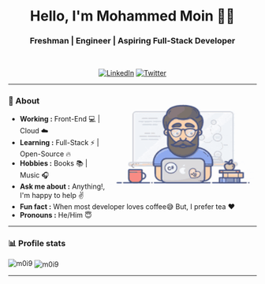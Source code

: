 <h1 align="center"> Hello, I'm Mohammed Moin 👨‍💻 </h1>

<h3 align="center">  Freshman | Engineer | Aspiring Full-Stack Developer </h3> <br>

<p align="center"> 
<a href="https://www.linkedin.com/in/mohammad-moin-aa305a1b3"><img alt="LinkedIn" src="https://img.shields.io/badge/-Mohammed_Moin-blue?style=flat-square&logo=Linkedin&logoColor=white&link=https://www.linkedin.com/in/sulthannk/"></a>
<a href="https://twitter.com/M0i9n"><img alt="Twitter" src="https://img.shields.io/badge/-SulthanNK-1ca0f1?style=flat-square&logo=twitter&logoColor=white&link=https://twitter.com/SulthanNK"></a>

---------------------------------------------------------------------------------------------------------------------------------------------------------------------------------
<!-- credits for gif https://giphy.com/izmiragency -->

<img align="right" height="200" width="300" src="dev.gif">

### 🤔 About
-  **Working :** Front-End :computer: | Cloud :cloud: 
-  **Learning :** Full-Stack :zap: | Open-Source :fire:	
-  **Hobbies :** Books :books: | Music :headphones:
-  **Ask me about :** Anything!, I'm happy to help :v:
-  **Fun fact :** When most developer loves coffee:sweat_smile: But, I prefer tea :heart: 
-  **Pronouns :** He/Him :innocent: 

---------------------------------------------------------------------------------------------------------------------------------------------------------------------------------


### 📊 Profile stats

<p><img align="left" src="https://github-readme-stats.vercel.app/api/top-langs?username=m0i9&show_icons=true&locale=en&layout=compact" alt="m0i9" /></p>

<p>&nbsp;<img align="center" src="https://github-readme-stats.vercel.app/api?username=m0i9&show_icons=true&locale=en" alt="m0i9" /></p>


-------------------------------------------------------------------------------------------------------------------------------------------------------------------------------
<!--

### Hi there 👋 

**SulthanNK/SulthanNK** is a ✨ _special_ ✨ repository because its `README.md` (this file) appears on your GitHub profile. 

- 🔭 I’m currently working on ...
- 🌱 I’m currently learning the ...
- 👯 I’m looking to collaborate on ...
- 🤔 I’m looking for help with ...
- 💬 Ask me about: ...
- 📫 How to reach me: ...
- 😄 Pronouns: ...
- ⚡ Fun fact: ...

-->
